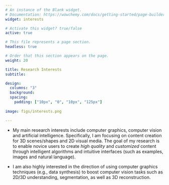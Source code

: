 ```yaml
---
# An instance of the Blank widget.
# Documentation: https://wowchemy.com/docs/getting-started/page-builder/
widget: interests

# Activate this widget? true/false
active: true

# This file represents a page section.
headless: true

# Order that this section appears on the page.
weight: 20

title: Research Interests
subtitle:

design:
  columns: "3"
  background:
  spacing:
    padding: ["10px", "0", "10px", "125px"]
  
image: figs/interests.png

---
```

* My main research interests include computer graphics, computer vision and artificial intelligence. Specifically, I am focusing on content creation for 3D scenes/shapes and 2D visual media.
The goal of my research is to enable novice users to create *high quality* and *customized* content through intelligent algorithms and intuitive interfaces (such as examples, images and natural language).

* I am also highly interested in the direction of using computer graphics techniques (e.g., data synthesis) to boost computer vision tasks such as 2D/3D understanding, segmentation, as well as 3D reconstruction.